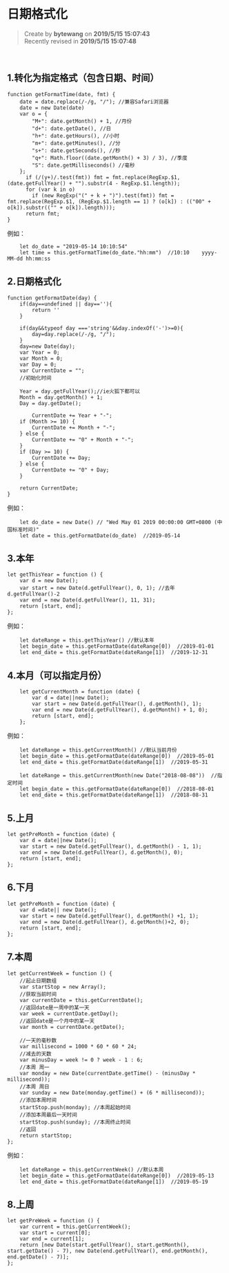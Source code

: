 **日期格式化**
===

> Create by **bytewang** on **2019/5/15 15:07:43**  
> Recently revised in **2019/5/15 15:07:48**


<br>

## 1.转化为指定格式（包含日期、时间）

	function getFormatTime(date, fmt) {
  		date = date.replace(/-/g, "/"); //兼容Safari浏览器
  		date = new Date(date)
	  	var o = {
		    "M+": date.getMonth() + 1, //月份
		    "d+": date.getDate(), //日
		    "h+": date.getHours(), //小时
		    "m+": date.getMinutes(), //分
		    "s+": date.getSeconds(), //秒
		    "q+": Math.floor((date.getMonth() + 3) / 3), //季度
		    "S": date.getMilliseconds() //毫秒
	 	};
		  if (/(y+)/.test(fmt)) fmt = fmt.replace(RegExp.$1, (date.getFullYear() + "").substr(4 - RegExp.$1.length));
		  for (var k in o)
		    if (new RegExp("(" + k + ")").test(fmt)) fmt = fmt.replace(RegExp.$1, (RegExp.$1.length == 1) ? (o[k]) : (("00" + o[k]).substr(("" + o[k]).length)));
		  return fmt;
	}

例如：

		let do_date = "2019-05-14 10:10:54"     
		let time = this.getFormatTime(do_date."hh:mm")  //10:10    yyyy-MM-dd hh:mm:ss   



## 2.日期格式化


	function getFormatDate(day) {
	    if(day==undefined || day==''){
	        return ''
	    }

	    if(day&&typeof day ==='string'&&day.indexOf('-')>=0){
	        day=day.replace(/-/g, "/");
	    }
	    day=new Date(day);
	    var Year = 0;
	    var Month = 0;
	    var Day = 0;
	    var CurrentDate = "";
		//初始化时间

    	Year = day.getFullYear();//ie火狐下都可以
	    Month = day.getMonth() + 1;
	    Day = day.getDate();
	
		    CurrentDate += Year + "-";
	    if (Month >= 10) {
	        CurrentDate += Month + "-";
	    } else {
	        CurrentDate += "0" + Month + "-";
	    }
	    if (Day >= 10) {
	        CurrentDate += Day;
	    } else {
	        CurrentDate += "0" + Day;
	    }

    	return CurrentDate;
	}


例如：

		let do_date = new Date() // "Wed May 01 2019 00:00:00 GMT+0800 (中国标准时间)"     
		let date = this.getFormatDate(do_date)  //2019-05-14


## 3.本年

	let getThisYear = function () {
	    var d = new Date();
	    var start = new Date(d.getFullYear(), 0, 1); //去年  d.getFullYear()-2
	    var end = new Date(d.getFullYear(), 11, 31);
	    return [start, end];
	};

例如：

		let dateRange = this.getThisYear() //默认本年
		let begin_date = this.getFormatDate(dateRange[0])  //2019-01-01
		let end_date = this.getFormatDate(dateRange[1])  //2019-12-31



## 4.本月（可以指定月份）

		let getCurrentMonth = function (date) {
		    var d = date||new Date();
		    var start = new Date(d.getFullYear(), d.getMonth(), 1);
		    var end = new Date(d.getFullYear(), d.getMonth() + 1, 0);
		    return [start, end];
		};

例如：

		let dateRange = this.getCurrentMonth() //默认当前月份
		let begin_date = this.getFormatDate(dateRange[0])  //2019-05-01
		let end_date = this.getFormatDate(dateRange[1])  //2019-05-31

		let dateRange = this.getCurrentMonth(new Date("2018-08-08"))  //指定时间
		let begin_date = this.getFormatDate(dateRange[0])  //2018-08-01
		let end_date = this.getFormatDate(dateRange[1])  //2018-08-31  


## 5.上月

	let getPreMonth = function (date) {
	    var d = date||new Date();
	    var start = new Date(d.getFullYear(), d.getMonth() - 1, 1);
	    var end = new Date(d.getFullYear(), d.getMonth(), 0);
	    return [start, end];
	};

## 6.下月

	let getPreMonth = function (date) {
		var d =date|| new Date();
	    var start = new Date(d.getFullYear(), d.getMonth() +1, 1);
	    var end = new Date(d.getFullYear(), d.getMonth()+2, 0);
	    return [start, end];
	};


## 7.本周

	let getCurrentWeek = function () {
	    //起止日期数组
	    var startStop = new Array();
	    //获取当前时间
	    var currentDate = this.getCurrentDate();
	    //返回date是一周中的某一天
	    var week = currentDate.getDay();
	    //返回date是一个月中的某一天
	    var month = currentDate.getDate();
	
	    //一天的毫秒数
	    var millisecond = 1000 * 60 * 60 * 24;
	    //减去的天数
	    var minusDay = week != 0 ? week - 1 : 6;
	    //本周 周一
	    var monday = new Date(currentDate.getTime() - (minusDay * millisecond));
	    //本周 周日
	    var sunday = new Date(monday.getTime() + (6 * millisecond));
	    //添加本周时间
	    startStop.push(monday); //本周起始时间
	    //添加本周最后一天时间
	    startStop.push(sunday); //本周终止时间
	    //返回
	    return startStop;
	};

例如：

		let dateRange = this.getCurrentWeek() //默认本周
		let begin_date = this.getFormatDate(dateRange[0])  //2019-05-13
		let end_date = this.getFormatDate(dateRange[1])  //2019-05-19

## 8.上周
	let getPreWeek = function () {
	    var current = this.getCurrentWeek();
	    var start = current[0];
	    var end = current[1];
	    return [new Date(start.getFullYear(), start.getMonth(), start.getDate() - 7), new Date(end.getFullYear(), end.getMonth(), end.getDate() - 7)];
	};